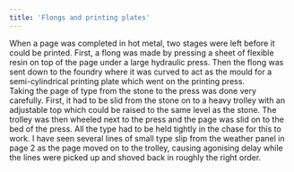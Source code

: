 ```yaml
---
title: 'Flongs and printing plates'
---
```


When a page was completed in hot metal, two stages were left before it could be printed. First, a flong was made by pressing a sheet of flexible resin on top of the page under a large hydraulic press. Then the flong was sent down to the foundry where it was curved to act as the mould for a semi-cylindrical printing plate which went on the printing press.  
Taking the page of type from the stone to the press was done very carefully. First, it had to be slid from the stone on to a heavy trolley with an adjustable top which could be raised to the same level as the stone.  The trolley was then wheeled next to the press and the page was slid on to the bed of the press. All the type had to be held tightly in the chase for this to work. I have seen several lines of small type slip from the weather panel in page 2 as the page moved on to the trolley, causing agonising delay while the lines were picked up and shoved back in roughly the right order.